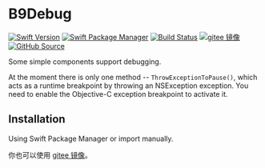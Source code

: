 # B9Debug

[![Swift Version](https://img.shields.io/badge/Swift-5+-F05138.svg?style=flat-square)](https://swift.org)
[![Swift Package Manager](https://img.shields.io/badge/spm-compatible-F05138.svg?style=flat-square)](https://swift.org/package-manager)
[![Build Status](https://img.shields.io/github/workflow/status/b9swift/Debug/Swift?style=flat-square&colorA=555555&colorB=F05138)](https://github.com/b9swift/Debug/actions)
[![gitee 镜像](https://img.shields.io/badge/%E9%95%9C%E5%83%8F-gitee-C61E22.svg?style=flat-square)](https://gitee.com/b9swift/Debug)
[![GitHub Source](https://img.shields.io/badge/Source-GitHub-24292F.svg?style=flat-square)](https://github.com/b9swift/Debug)

Some simple components support debugging.

At the moment there is only one method -- `ThrowExceptionToPause()`, which acts as a runtime breakpoint by throwing an NSException exception. You need to enable the Objective-C exception breakpoint to activate it.

## Installation

Using Swift Package Manager or import manually.

你也可以使用 [gitee 镜像](https://gitee.com/b9swift/Debug)。
